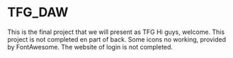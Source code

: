 # TFG_DAW
This is the final project that we will present as TFG
Hi guys, welcome. 
This project is not completed en part of back.
Some icons no working, provided by FontAwesome.
The website of login is not completed.
